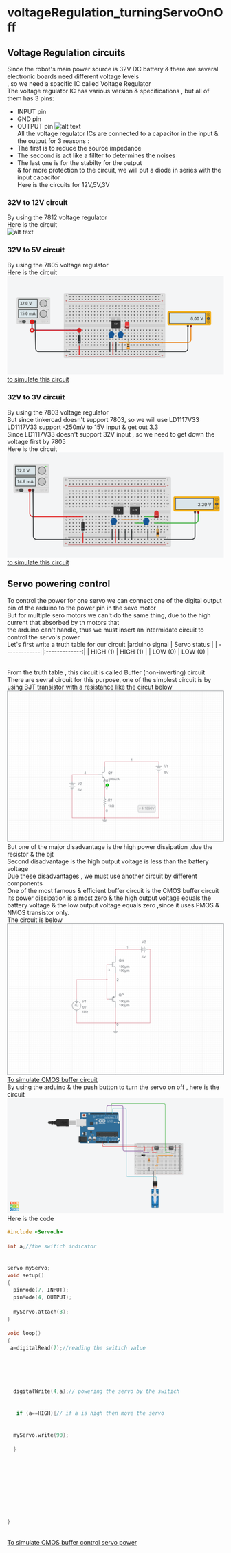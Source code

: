 # voltageRegulation_turningServoOnOff
## Voltage Regulation circuits
Since the robot's main power source is 32V DC battery & there are several electronic boards need different voltage levels
<br/> , so we need a spacific IC called Voltage Regulator
<br/> The voltage regulator IC has various version & specifications , but all of them has 3 pins:
* INPUT pin
* GND pin
* OUTPUT pin
![alt text](https://components101.com/sites/default/files/component_pin/LM7815-IC-Pinout.png)
<br/> All the voltage regulator ICs are connected to a capacitor in the input & the output for 3 reasons :
* The first is to reduce the source impedance
* The seccond is act like a fillter to determines the noises
* The last one is for the stabilty for the output
<br/> & for more protection to the circuit, we will put a diode in series with the input capacitor
<br/> Here is the circuits for 12V,5V,3V
### 32V to 12V circuit
By using the 7812 voltage regulator 
<br/> Here is the circuit
<br/> ![alt text](https://protosupplies.com/wp-content/uploads/2017/11/7812-Basic-Circuit.jpg)
### 32V to 5V circuit
By using the 7805 voltage regulator 
<br/> Here is the circuit
<br/> ![alt text](https://github.com/Maashn5/voltageRegulation_turningServoOnOff/blob/main/voltag%20regulation%20circuits/32V%20to%205V.png)
<br/> [to simulate this circuit](https://www.tinkercad.com/things/laX98gXqM8H?sharecode=nQxdczENGlHFuVGhYSvVBZH5WhjC2RUMfmt_6S-hIGo)
### 32V to 3V circuit
By using the 7803 voltage regulator
<br/> But since tinkercad doesn't support 7803, so we will use LD1117V33 
<br/> LD1117V33 support -250mV to 15V input & get out 3.3 
<br/> Since LD1117V33 doesn't support 32V input , so we need to get down the voltage first by 7805
<br/> Here is the circuit
<br/> ![alt text](https://github.com/Maashn5/voltageRegulation_turningServoOnOff/blob/main/voltag%20regulation%20circuits/32V%20to%203.3V.png)
<br/> [to simulate this circuit](https://www.tinkercad.com/things/lfdQ7V9JM2c?sharecode=Mub9myPmo4xaRgHqd6fGn3wrFfofS_RkBZh2s5yQ234)
## Servo powering control
To control the power for one servo we can connect one of the digital output pin of the arduino to the power pin in the sevo motor
<br/> But for multiple sero motors we can't do the same thing, due to the high current that absorbed by th motors that <br/> the arduino can't handle, thus we must insert an intermidate circuit to control the servo's power
<br/> Let's first write a truth table for our circuit
|arduino signal | Servo status  |
| ------------- |:-------------:| 
| HIGH (1)      | HIGH (1) | 
| LOW (0)       | LOW (0)  |


<br/> From the truth table , this circuit is called Buffer (non-inverting) circuit 
<br/> There are sevral circuit for this purpose, one of the simplest circuit is by using BJT transistor with a resistance like the circut below
<br/> ![alt text](https://github.com/Maashn5/voltageRegulation_turningServoOnOff/blob/main/turn_on_off_servo/BJT%20with%20R%20Buffer%20circuit-schematic.png)
<br/> But one of the major disadvantage is the high power dissipation ,due the resistor & the bjt 
<br/> Second disadvantage is the high output voltage is less than the battery voltage
<br/> Due these disadvantages , we must use another circuit by different components
<br/> One of the most famous & efficient buffer circuit is the CMOS buffer circuit
<br/> Its power dissipation is almost zero & the high output voltage equals the battery voltage & the low output voltage equals zero ,since it uses PMOS & NMOS transistor only.
<br/> The circuit is below
<br/> ![alt text](https://github.com/Maashn5/voltageRegulation_turningServoOnOff/blob/main/turn_on_off_servo/CMOS%20buffer%20circuit-schematic.png)
<br/> [To simulate CMOS buffer circuit](https://www.multisim.com/content/LWUnAxBLKDmTSSk8Fo5zxj/cmos-buffer-circuit/)
<br/> By using the arduino & the push button to turn the servo on off , here is the circuit
<br/> ![alt text](https://github.com/Maashn5/voltageRegulation_turningServoOnOff/blob/main/turn_on_off_servo/CMOS%20buffer%20control%20servo.png)
<br/> Here is the code 
<br/> 
```c++
#include <Servo.h>

int a;//the switich indicator


Servo myServo;
void setup()
{
  pinMode(7, INPUT);
  pinMode(4, OUTPUT);

  myServo.attach(3);
}

void loop()
{
 a=digitalRead(7);//reading the switich value


  

  
  digitalWrite(4,a);// powering the servo by the switich


   if (a==HIGH){// if a is high then move the servo


  myServo.write(90);
  
  }

  
    
    
    
    
    

  
}
```
<br/> [To simulate CMOS buffer control servo power](https://www.tinkercad.com/things/cKn6IufRo5A?sharecode=IBcogcZwUY4ZSpuzyfJ9KExU3EoUowoByBjUf1ZP_E0)
